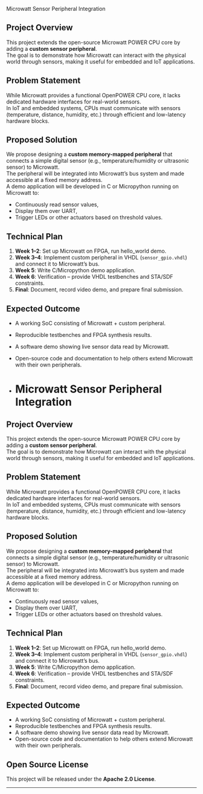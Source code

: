 Microwatt Sensor Peripheral Integration

## Project Overview
This project extends the open-source Microwatt POWER CPU core by adding a **custom sensor peripheral**.  
The goal is to demonstrate how Microwatt can interact with the physical world through sensors, making it useful for embedded and IoT applications.

## Problem Statement
While Microwatt provides a functional OpenPOWER CPU core, it lacks dedicated hardware interfaces for real-world sensors.  
In IoT and embedded systems, CPUs must communicate with sensors (temperature, distance, humidity, etc.) through efficient and low-latency hardware blocks.

## Proposed Solution
We propose designing a **custom memory-mapped peripheral** that connects a simple digital sensor (e.g., temperature/humidity or ultrasonic sensor) to Microwatt.  
The peripheral will be integrated into Microwatt’s bus system and made accessible at a fixed memory address.  
A demo application will be developed in C or Micropython running on Microwatt to:
- Continuously read sensor values,
- Display them over UART,
- Trigger LEDs or other actuators based on threshold values.

## Technical Plan
1. **Week 1–2**: Set up Microwatt on FPGA, run hello_world demo.  
2. **Week 3–4**: Implement custom peripheral in VHDL (`sensor_gpio.vhdl`) and connect it to Microwatt’s bus.  
3. **Week 5**: Write C/Micropython demo application.  
4. **Week 6**: Verification – provide VHDL testbenches and STA/SDF constraints.  
5. **Final**: Document, record video demo, and prepare final submission.

## Expected Outcome
- A working SoC consisting of Microwatt + custom peripheral.  
- Reproducible testbenches and FPGA synthesis results.  
- A software demo showing live sensor data read by Microwatt.  
- Open-source code and documentation to help others extend Microwatt with their own peripherals.

- # Microwatt Sensor Peripheral Integration

## Project Overview
This project extends the open-source Microwatt POWER CPU core by adding a **custom sensor peripheral**.  
The goal is to demonstrate how Microwatt can interact with the physical world through sensors, making it useful for embedded and IoT applications.

## Problem Statement
While Microwatt provides a functional OpenPOWER CPU core, it lacks dedicated hardware interfaces for real-world sensors.  
In IoT and embedded systems, CPUs must communicate with sensors (temperature, distance, humidity, etc.) through efficient and low-latency hardware blocks.

## Proposed Solution
We propose designing a **custom memory-mapped peripheral** that connects a simple digital sensor (e.g., temperature/humidity or ultrasonic sensor) to Microwatt.  
The peripheral will be integrated into Microwatt’s bus system and made accessible at a fixed memory address.  
A demo application will be developed in C or Micropython running on Microwatt to:
- Continuously read sensor values,
- Display them over UART,
- Trigger LEDs or other actuators based on threshold values.

## Technical Plan
1. **Week 1–2**: Set up Microwatt on FPGA, run hello_world demo.  
2. **Week 3–4**: Implement custom peripheral in VHDL (`sensor_gpio.vhdl`) and connect it to Microwatt’s bus.  
3. **Week 5**: Write C/Micropython demo application.  
4. **Week 6**: Verification – provide VHDL testbenches and STA/SDF constraints.  
5. **Final**: Document, record video demo, and prepare final submission.

## Expected Outcome
- A working SoC consisting of Microwatt + custom peripheral.  
- Reproducible testbenches and FPGA synthesis results.  
- A software demo showing live sensor data read by Microwatt.  
- Open-source code and documentation to help others extend Microwatt with their own peripherals.

## Open Source License
This project will be released under the **Apache 2.0 License**.

---



